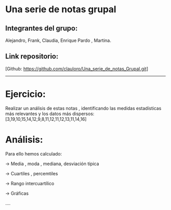 # Una serie de notas grupal

## Integrantes del grupo: 
Alejandro, Frank, Claudia, Enrique Pardo , Martina.

## Link repositorio: 
[Github: https://github.com/clauloro/Una_serie_de_notas_Grupal.git]


*******************


# Ejercicio: 
Realizar un análisis de estas notas , identificando las medidas estadísticas más relevantes y los datos más dispersos:
[3,19,10,15,14,12,9,8,11,12,11,12,13,11,14,16]
    
# Análisis:

Para ello hemos calculado:

-> Media , moda , mediana, desviación típica
    
-> Cuartiles , percemtiles
    
-> Rango intercuartílico
    
-> Gráficas
    
....
        

 

